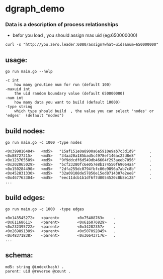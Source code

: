 # dgraph_demo
### Data is a description of process relationships 
- befor you load , you should assign max uid (eg:650000000)
```
curl -s "http://you.zero.leader:6080/assign?what=uids&num=650000000"

```

## usage:
```
go run main.go --help

-c int
    how many groutine num for run (default 100)
-maxuid int
    the uid random boundary value (default 650000000)
-num int
    how many data you want to build (default 10000)
-type string
    which type should build  , the value you can select 'nodes' or 'edges'  (default "nodes")
```

## build nodes:
```
go run main.go -c 1000 -type nodes

<0x399816484>   <md5>   "15af151e0a8900a6a5910e9ab7c3d1d9"      .
<0x88727215>    <md5>   "34aa20a185bad5c4978ef146ac22d8e8"      .
<0x123765589>   <md5>   "9f9ddcdf6d549db46604f293aeeb7056"      .
<0x202065029>   <md5>   "bcf23280fc6e057e8b174550f69064aa"      .
<0x150284490>   <md5>   "2dfa255dc0794fbfc06e9896a7ab7c8b"      .
<0x452831330>   <md5>   "32a09108de57850e15ed8714307e2ee8"      .
<0x467763304>   <md5>   "eec11dcb1b1df6f7d0054520c8b8e128"      .
...

```

## build edges:
```
go run main.go -c 1000  -type edges 

<0x143545272>   <parent>        <0x75408763>    .
<0x61168611>    <parent>        <0x616076829>   .
<0x232395722>   <parent>        <0x34282357>    .
<0x269891389>   <parent>        <0x507092845>   .
<0x48371838>    <parent>        <0x366437176>   .
...
```

## schema:
```
md5: string @index(hash) .
parent: uid @reverse @count .
```
